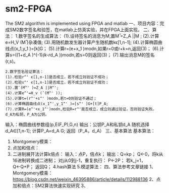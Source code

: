 # sm2-FPGA
The SM2 algorithm is implemented using FPGA and matlab
一、项目内容：完成SM2数字签名和验签，在matlab上仿真实验，并在FPGA上面实现。
二、算法：
	1.数字签名的生成算法：
(1).设待签名的消息为M,置M ̅=Z_A ||M ;
(2).计算e=H_V (M ̅)杂凑值;
(3).用随机数发生器计算产生随机数kϵ[1,n-1];
(4).计算椭圆曲线点(x_1,y_1 )=[k]G；
(5).计算r=(e+x_1 )modn,如果r=0或r+k=n,返回(3)；
(6).计算s=((1+d_A )^(-1)*(k-r*d_A ))modn,若s=0则返回(3)；
(7).输出消息M的签名(r,s)。

	2.数字签名验证算法：
	(1).检验r^' ϵ[1,n-1]是否成立，若不成立则验证不成功；
	(2).检验s^' ϵ[1,n-1]是否成立，若不成立则验证不成功；
	(3).置¯(M^' )=Z_A ||M^';
	(4).计算e^'=H_v (¯(M^' ));
	(5).计算t=(r^'+s^' )modn,若t=0则验证不通过；
	(6).计算椭圆曲线点(x_1^',y_1^' )=[s^' ]G+[t]P_A;
	(7).计算R=(e^'+x_1^')modn,检验R=r^'是否成立，成立则通过验证，否则验证失败。
	d_A为私钥，P_A为公钥。
输入：椭圆曲线参数组(p,E(F_P),G,n)
输出：公钥P_A和私钥d_A
	随机选择d_A∈[1,n-1];
	计算P_A=d_A G;
	返回（P_A，d_A）
三、基本算法
基本算法：
1. Montgomery模乘：	
2. 点加和倍点：
3. 二进制展开法计算k倍点：
输入：点P，倍点k；
输出：Q=kp；
	Q←0，将k从16进制转换成二进制；
	对j从0到j-1，重复执行：
	P←2P；
	若k_j=1，Q←Q+P；
	返回Q；
4.hash算法
5.模逆算法：
四、算法参考文章链接
1、 Montgomery模乘：https://blog.csdn.net/weixin_46395886/article/details/112988136
2、点加和倍点：SM2算法快速实现研究
3、

